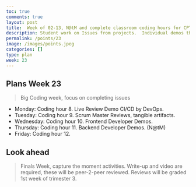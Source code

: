```yaml
---
toc: true
comments: true
layout: post
title:  Week of 02-13, N@tM and complete classroom coding hours for CPT
description: Student work on Issues from projects.  Individual demos through the week to highlight successes in project.
permalink: /points/23
image: /images/points.jpeg
categories: []
type: plan
week: 23
---
```


## Plans Week 23
> Big Coding week, focus on completing issues
- Monday: Coding hour 8. Live Review Demo CI/CD by DevOps.
- Tuesday: Coding hour 9. Scrum Master Reviews, tangible artifacts.
- Wednesday: Coding hour 10. Frontend Developer Demos.
- Thursday: Coding hour 11. Backend Developer Demos. (N@tM)
- Friday: Coding hour 12.

## Look ahead
> Finals Week, capture the moment activities.  Write-up and video are required, these will be peer-2-peer reviewed.  Reviews will be graded 1st week of trimester 3.

